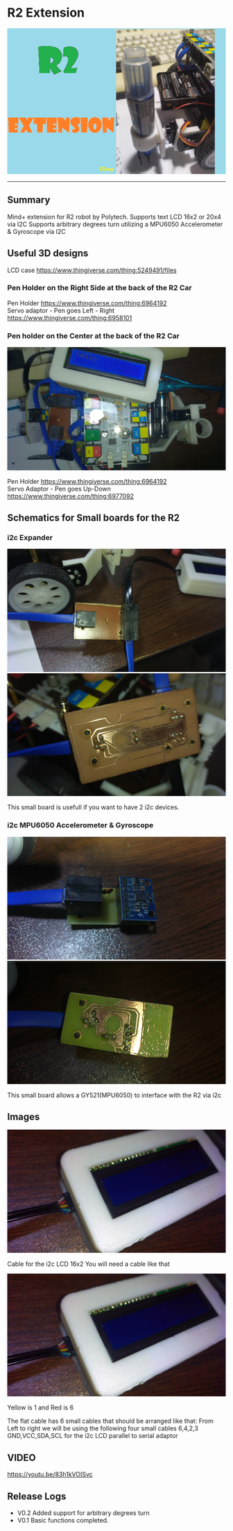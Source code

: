 # R2 Extension


![](./arduinoC/_images/featured.png)

---------------------------------------------------------


## Summary

Mind+ extension for R2 robot by Polytech.
Supports text LCD 16x2 or 20x4 via I2C 
Supports arbitrary degrees turn utilizing a MPU6050 Accelerometer & Gyroscope via I2C



## Useful 3D designs

LCD case  https://www.thingiverse.com/thing:5249491/files  

### Pen Holder on the Right Side at the back of the R2 Car
 
Pen Holder https://www.thingiverse.com/thing:6964192  
Servo adaptor - Pen goes Left - Right https://www.thingiverse.com/thing:6958101

### Pen holder on the Center at the back of the R2 Car

![](./R2_withLCD.png)

Pen Holder https://www.thingiverse.com/thing:6964192  
Servo Adaptor - Pen goes Up-Down  https://www.thingiverse.com/thing:6977092

## Schematics for Small boards for the R2

### i2c Expander

![](./brd2.png)
![](./brd2_bck.png)

This small board is usefull if you want to have 2 i2c devices.

### i2c MPU6050 Accelerometer & Gyroscope

![](./Brd1.png)
![](./Brd1_bck.png)

This small board allows a GY521(MPU6050) to interface with the R2 via i2c

## Images

![](./LCD_cable.png)

Cable for the i2c LCD 16x2
You will need a cable like that

![](./LCD_cable.png)

Yellow is 1 and Red is 6

The flat cable has 6 small cables that should be arranged like that:
From Left to right we will be using the following four small cables
6,4,2,3
GND,VCC,SDA,SCL for the i2c LCD parallel to serial adaptor




## VIDEO
https://youtu.be/83h1kVOISvc

## Release Logs
* V0.2  Added support for arbitrary degrees turn
* V0.1  Basic functions completed.
